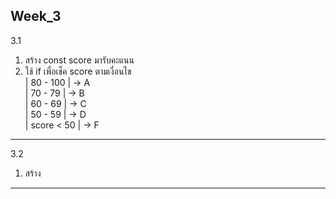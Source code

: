 Week_3 
-------------------------------------------------------------------------
3.1
1.  สร้าง const score มารับคะแนน <br>
2.  ใช้ if เพื่อเช็ค score ตามเงื่อนไข <br>
    | 80 - 100   | -> A <br>
    | 70 - 79    | -> B <br>
    | 60 - 69    | -> C <br>
    | 50 - 59    | -> D <br>
    | score < 50 | -> F <br>
-------------------------------------------------------------------------
3.2
1.  สร้าง
-------------------------------------------------------------------------
